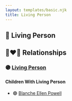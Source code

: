 ```yaml
---
layout: templates/basic.njk
title: Living Person
---
```

## 🔵 Living Person

## 👩‍❤️‍👨 Relationships

### 🟣 [Living Person](/people/9/91954272)

#### Children With Living Person
* 🟣 [Blanche Ellen Powell](/people/8/88023024)